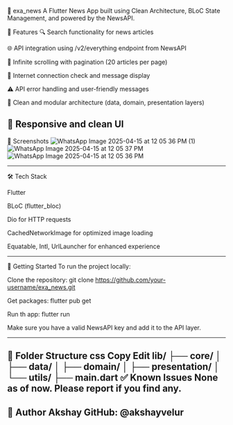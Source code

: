 📱 exa_news
A Flutter News App built using Clean Architecture, BLoC State Management, and powered by the NewsAPI.

🚀 Features
🔍 Search functionality for news articles

🌐 API integration using /v2/everything endpoint from NewsAPI

📄 Infinite scrolling with pagination (20 articles per page)

📡 Internet connection check and message display

⚠️ API error handling and user-friendly messages

🧱 Clean and modular architecture (data, domain, presentation layers)

📱 Responsive and clean UI
--------------------------------------------------------------------------------------------------------------------------------

📸 Screenshots
![WhatsApp Image 2025-04-15 at 12 05 36 PM (1)](https://github.com/user-attachments/assets/fd795ad1-d4cc-4869-87ba-70a5ed647ff1)
![WhatsApp Image 2025-04-15 at 12 05 37 PM](https://github.com/user-attachments/assets/dbfc67ea-3b7c-44cb-b976-ffeb8265170c)
![WhatsApp Image 2025-04-15 at 12 05 36 PM](https://github.com/user-attachments/assets/87a46463-5d3c-4131-a7d6-093024c06b56)

--------------------------------------------------------------------------------------------------------------------------------
🛠️ Tech Stack

Flutter

BLoC (flutter_bloc)

Dio for HTTP requests

CachedNetworkImage for optimized image loading

Equatable, Intl, UrlLauncher for enhanced experience

--------------------------------------------------------------------------------------------------------------------------------
🏁 Getting Started
To run the project locally:

Clone the repository: git clone https://github.com/your-username/exa_news.git

Get packages: flutter pub get

Run th app: flutter run

Make sure you have a valid NewsAPI key and add it to the API layer.

--------------------------------------------------------------------------------------------------------------------------------
📁 Folder Structure
css
Copy
Edit
lib/
├── core/
│   ├── data/
│   ├── domain/
│   ├── presentation/
│   └── utils/
├── main.dart
✅ Known Issues
None as of now. Please report if you find any.
--------------------------------------------------------------------------------------------------------------------------------
🙌 Author
Akshay 
GitHub: @akshayvelur
--------------------------------------------------------------------------------------------------------------------------------

